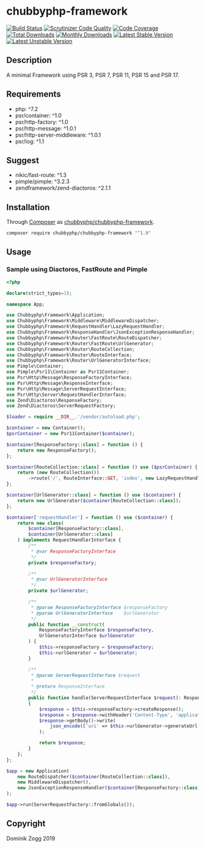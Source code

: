 # chubbyphp-framework

[![Build Status](https://api.travis-ci.org/chubbyphp/chubbyphp-framework.png?branch=master)](https://travis-ci.org/chubbyphp/chubbyphp-framework)
[![Scrutinizer Code Quality](https://scrutinizer-ci.com/g/chubbyphp/chubbyphp-framework/badges/quality-score.png?b=master)](https://scrutinizer-ci.com/g/chubbyphp/chubbyphp-framework/?branch=master)
[![Code Coverage](https://scrutinizer-ci.com/g/chubbyphp/chubbyphp-framework/badges/coverage.png?b=master)](https://scrutinizer-ci.com/g/chubbyphp/chubbyphp-framework/?branch=master)
[![Total Downloads](https://poser.pugx.org/chubbyphp/chubbyphp-framework/downloads.png)](https://packagist.org/packages/chubbyphp/chubbyphp-framework)
[![Monthly Downloads](https://poser.pugx.org/chubbyphp/chubbyphp-framework/d/monthly)](https://packagist.org/packages/chubbyphp/chubbyphp-framework)
[![Latest Stable Version](https://poser.pugx.org/chubbyphp/chubbyphp-framework/v/stable.png)](https://packagist.org/packages/chubbyphp/chubbyphp-framework)
[![Latest Unstable Version](https://poser.pugx.org/chubbyphp/chubbyphp-framework/v/unstable)](https://packagist.org/packages/chubbyphp/chubbyphp-framework)

## Description

A minimal Framework using PSR 3, PSR 7, PSR 11, PSR 15 and PSR 17.

## Requirements

 * php: ^7.2
 * psr/container: ^1.0
 * psr/http-factory: ^1.0
 * psr/http-message: ^1.0.1
 * psr/http-server-middleware: ^1.0.1
 * psr/log: ^1.1

## Suggest

 * nikic/fast-route: ^1.3
 * pimple/pimple: ^3.2.3
 * zendframework/zend-diactoros: ^2.1.1

## Installation

Through [Composer](http://getcomposer.org) as [chubbyphp/chubbyphp-framework][1].

```sh
composer require chubbyphp/chubbyphp-framework "^1.0"
```

## Usage

### Sample using Diactoros, FastRoute and Pimple

```php
<?php

declare(strict_types=1);

namespace App;

use Chubbyphp\Framework\Application;
use Chubbyphp\Framework\Middleware\MiddlewareDispatcher;
use Chubbyphp\Framework\RequestHandler\LazyRequestHandler;
use Chubbyphp\Framework\ResponseHandler\JsonExceptionResponseHandler;
use Chubbyphp\Framework\Router\FastRoute\RouteDispatcher;
use Chubbyphp\Framework\Router\FastRoute\UrlGenerator;
use Chubbyphp\Framework\Router\RouteCollection;
use Chubbyphp\Framework\Router\RouteInterface;
use Chubbyphp\Framework\Router\UrlGeneratorInterface;
use Pimple\Container;
use Pimple\Psr11\Container as Psr11Container;
use Psr\Http\Message\ResponseFactoryInterface;
use Psr\Http\Message\ResponseInterface;
use Psr\Http\Message\ServerRequestInterface;
use Psr\Http\Server\RequestHandlerInterface;
use Zend\Diactoros\ResponseFactory;
use Zend\Diactoros\ServerRequestFactory;

$loader = require __DIR__.'/vendor/autoload.php';

$container = new Container();
$psrContainer = new Psr11Container($container);

$container[ResponseFactory::class] = function () {
    return new ResponseFactory();
};

$container[RouteCollection::class] = function () use ($psrContainer) {
    return (new RouteCollection())
        ->route('/', RouteInterface::GET, 'index', new LazyRequestHandler($psrContainer, 'requestHandler'));
};

$container[UrlGenerator::class] = function () use ($container) {
    return new UrlGenerator($container[RouteCollection::class]);
};

$container['requestHandler'] = function () use ($container) {
    return new class(
        $container[ResponseFactory::class],
        $container[UrlGenerator::class]
    ) implements RequestHandlerInterface {
        /**
         * @var ResponseFactoryInterface
         */
        private $responseFactory;

        /**
         * @var UrlGeneratorInterface
         */
        private $urlGenerator;

        /**
         * @param ResponseFactoryInterface $responseFactory
         * @param UrlGeneratorInterface    $urlGenerator
         */
        public function __construct(
            ResponseFactoryInterface $responseFactory,
            UrlGeneratorInterface $urlGenerator
        ) {
            $this->responseFactory = $responseFactory;
            $this->urlGenerator = $urlGenerator;
        }

        /**
         * @param ServerRequestInterface $request
         *
         * @return ResponseInterface
         */
        public function handle(ServerRequestInterface $request): ResponseInterface
        {
            $response = $this->responseFactory->createResponse();
            $response = $response->withHeader('Content-Type', 'application/json');
            $response->getBody()->write(
                json_encode(['uri' => $this->urlGenerator->generateUrl($request, 'index')])
            );

            return $response;
        }
    };
};

$app = new Application(
    new RouteDispatcher($container[RouteCollection::class]),
    new MiddlewareDispatcher(),
    new JsonExceptionResponseHandler($container[ResponseFactory::class])
);

$app->run(ServerRequestFactory::fromGlobals());
```

## Copyright

Dominik Zogg 2019

[1]: https://packagist.org/packages/chubbyphp/chubbyphp-framework

